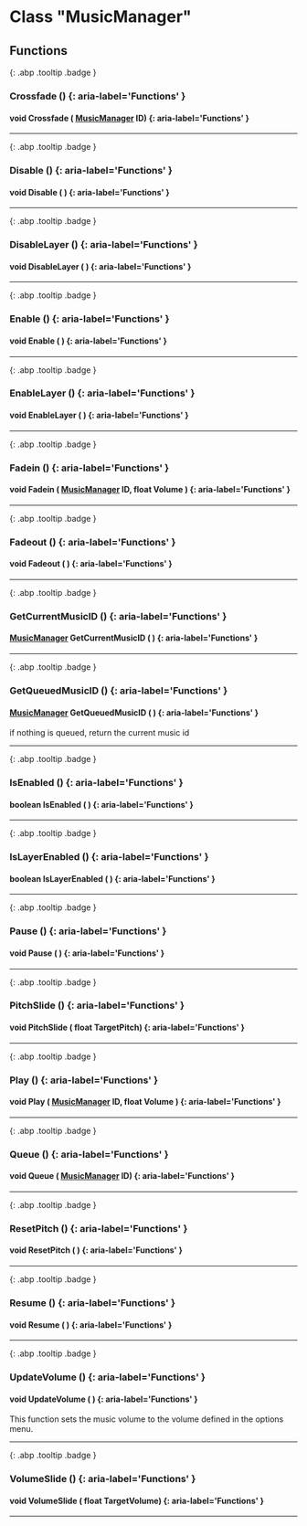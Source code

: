 # Class "MusicManager"
## Functions
[ ](#){: .abp .tooltip .badge }
### Crossfade () {: aria-label='Functions' }
#### void Crossfade ( [MusicManager](../MusicManager) ID)  {: aria-label='Functions' }

___ 
[ ](#){: .abp .tooltip .badge }
### Disable () {: aria-label='Functions' }
#### void Disable ( )  {: aria-label='Functions' }

___ 
[ ](#){: .abp .tooltip .badge }
### DisableLayer () {: aria-label='Functions' }
#### void DisableLayer ( )  {: aria-label='Functions' }

___ 
[ ](#){: .abp .tooltip .badge }
### Enable () {: aria-label='Functions' }
#### void Enable ( )  {: aria-label='Functions' }

___ 
[ ](#){: .abp .tooltip .badge }
### EnableLayer () {: aria-label='Functions' }
#### void EnableLayer ( )  {: aria-label='Functions' }

___ 
[ ](#){: .abp .tooltip .badge }
### Fadein () {: aria-label='Functions' }
#### void Fadein ( [MusicManager](../MusicManager) ID, float Volume )  {: aria-label='Functions' }

___ 
[ ](#){: .abp .tooltip .badge }
### Fadeout () {: aria-label='Functions' }
#### void Fadeout ( )  {: aria-label='Functions' }

___ 
[ ](#){: .abp .tooltip .badge }
### GetCurrentMusicID () {: aria-label='Functions' }
#### [MusicManager](../MusicManager) GetCurrentMusicID ( )  {: aria-label='Functions' }

___ 
[ ](#){: .abp .tooltip .badge }
### GetQueuedMusicID () {: aria-label='Functions' }
#### [MusicManager](../MusicManager) GetQueuedMusicID ( )  {: aria-label='Functions' }
if nothing is queued, return the current music id 
___ 
[ ](#){: .abp .tooltip .badge }
### IsEnabled () {: aria-label='Functions' }
#### boolean IsEnabled ( )  {: aria-label='Functions' }

___ 
[ ](#){: .abp .tooltip .badge }
### IsLayerEnabled () {: aria-label='Functions' }
#### boolean IsLayerEnabled ( )  {: aria-label='Functions' }

___ 
[ ](#){: .abp .tooltip .badge }
### Pause () {: aria-label='Functions' }
#### void Pause ( )  {: aria-label='Functions' }

___ 
[ ](#){: .abp .tooltip .badge }
### PitchSlide () {: aria-label='Functions' }
#### void PitchSlide ( float TargetPitch)  {: aria-label='Functions' }

___ 
[ ](#){: .abp .tooltip .badge }
### Play () {: aria-label='Functions' }
#### void Play ( [MusicManager](../MusicManager) ID, float Volume )  {: aria-label='Functions' }

___ 
[ ](#){: .abp .tooltip .badge }
### Queue () {: aria-label='Functions' }
#### void Queue ( [MusicManager](../MusicManager) ID)  {: aria-label='Functions' }

___ 
[ ](#){: .abp .tooltip .badge }
### ResetPitch () {: aria-label='Functions' }
#### void ResetPitch ( )  {: aria-label='Functions' }

___ 
[ ](#){: .abp .tooltip .badge }
### Resume () {: aria-label='Functions' }
#### void Resume ( )  {: aria-label='Functions' }

___ 
[ ](#){: .abp .tooltip .badge }
### UpdateVolume () {: aria-label='Functions' }
#### void UpdateVolume ( )  {: aria-label='Functions' }

This function sets the music volume to the volume defined in the options menu.
___ 
[ ](#){: .abp .tooltip .badge }
### VolumeSlide () {: aria-label='Functions' }
#### void VolumeSlide ( float TargetVolume)  {: aria-label='Functions' }

___ 
